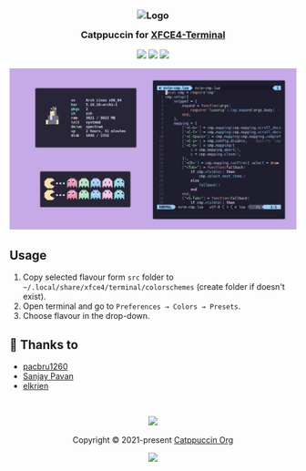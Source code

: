 <h3 align="center">
	<img src="https://raw.githubusercontent.com/catppuccin/catppuccin/main/assets/logos/exports/1544x1544_circle.png" width="100" alt="Logo"/><br/>
	<img src="https://raw.githubusercontent.com/catppuccin/catppuccin/main/assets/misc/transparent.png" height="30" width="0px"/>
	Catppuccin for <a href="https://docs.xfce.org/apps/xfce4-terminal/start">XFCE4-Terminal</a>
	<img src="https://raw.githubusercontent.com/catppuccin/catppuccin/main/assets/misc/transparent.png" height="30" width="0px"/>
</h3>

<p align="center">
    <a href="https://github.com/catppuccin/xfce4-terminal/stargazers"><img src="https://img.shields.io/github/stars/catppuccin/xfce4-terminal?colorA=363a4f&colorB=b7bdf8&style=for-the-badge"></a>
    <a href="https://github.com/catppuccin/xfce4-terminal/issues"><img src="https://img.shields.io/github/issues/catppuccin/xfce4-terminal?colorA=363a4f&colorB=f5a97f&style=for-the-badge"></a>
    <a href="https://github.com/catppuccin/xfce4-terminal/contributors"><img src="https://img.shields.io/github/contributors/catppuccin/xfce4-terminal?colorA=363a4f&colorB=a6da95&style=for-the-badge"></a>
</p>

![XFCE4-Terminal Theme Preview](assets/preview.png)

## Usage

1. Copy selected flavour form `src` folder to `~/.local/share/xfce4/terminal/colorschemes` (create folder if doesn't exist).
2. Open terminal and go to `Preferences → Colors → Presets`.
3. Choose flavour in the drop-down.

## 💝 Thanks to

- [pacbru1260](https://github.com/pacbru1260)
- [Sanjay Pavan](https://github.com/WitherCubes)
- [elkrien](https://github.com/elkrien)

&nbsp;

<p align="center"><img src="https://raw.githubusercontent.com/catppuccin/catppuccin/main/assets/footers/gray0_ctp_on_line.svg?sanitize=true" /></p>
<p align="center">Copyright &copy; 2021-present <a href="https://github.com/catppuccin" target="_blank">Catppuccin Org</a>
<p align="center"><a href="https://github.com/catppuccin/catppuccin/blob/main/LICENSE"><img src="https://img.shields.io/static/v1.svg?style=for-the-badge&label=License&message=MIT&logoColor=d9e0ee&colorA=363a4f&colorB=b7bdf8"/></a></p>
